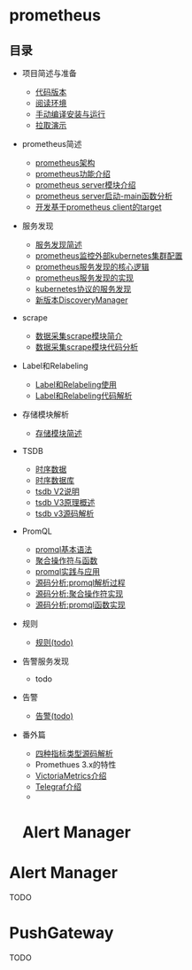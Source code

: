 # prometheus

## 目录

- 项目简述与准备
  - [代码版本](项目简述与准备.md#代码版本)
  - [阅读环境](项目简述与准备.md#阅读环境)
  - [手动编译安装与运行](项目简述与准备.md#下载代码)
  - [拉取演示](项目简述与准备.md#拉取演示)
  
- prometheus简述
  - [prometheus架构](prometheus简述.md)
  - [prometheus功能介绍](prometheus功能介绍.md)
  - [prometheus server模块介绍](prometheus_server模块.md)
  - [prometheus server启动-main函数分析](prometheus_server启动.md)
  - [开发基于prometheus client的target](开发基于prometheus_client的target.md)
  
- 服务发现
  - [服务发现简述](discovery简述.md)
  - [prometheus监控外部kubernetes集群配置](discovery_k8s_config.md)
  - [prometheus服务发现的核心逻辑](discovery_core_logic.md)
  - [prometheus服务发现的实现](discovery_core_implementation.md)
  - [kubernetes协议的服务发现](discovery_k8s_implementation.md)
  - [新版本DiscoveryManager](discovery_新版本DiscoveryManager.md)
  
- scrape
  - [数据采集scrape模块简介](scrape_core_logic.md)
  - [数据采集scrape模块代码分析](scrape_work.md)
  
- Label和Relabeling
  - [Label和Relabeling使用](Label和Relabeling.md)
  - [Label和Relabeling代码解析](Label和Relabeling.md)
  
- 存储模块解析
  - [存储模块简述](存储模块简述.md)
  
- TSDB
  - [时序数据](时序数据.md)
  - [时序数据库](时序数据库.md)
  - [tsdb V2说明](tsdbv2说明.md)
  - [tsdb V3原理概述](tsdbV3原理概述.md)
  - [tsdb v3源码解析](tsdbv3源码解析.md)
  
- PromQL
  - [promql基本语法](promql_syntactic.md)
  - [聚合操作符与函数](promql_aggregation_operators_functions.md)
  - [promql实践与应用](promql_practice.md)
  - [源码分析:promql解析过程](promql_implementation.md)
  - [源码分析:聚合操作符实现](promql_aggregation_implementation.md)
  - [源码分析:promql函数实现](promql_function_implementation.md)
  
- 规则
  - [规则(todo)](规则.md)
  
- 告警服务发现
  - todo
  
- 告警
  - [告警(todo)](告警.md)
  
- 番外篇
  - [四种指标类型源码解析](./metric_types.md)
  - Promethues 3.x的特性
  - [VictoriaMetrics介绍](./VictoriaMetrics.md)
  - [Telegraf介绍](./Telegraf.md)
  - 
  
  # **Alert Manager**


# Alert Manager

TODO



# PushGateway

TODO